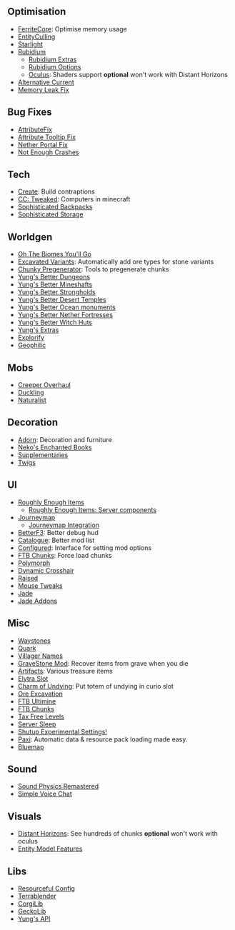 ## Optimisation

- [FerriteCore](https://modrinth.com/mod/ferrite-core): Optimise memory usage
- [EntityCulling](https://modrinth.com/mod/entityculling)
- [Starlight](https://modrinth.com/mod/starlight-forge)
- [Rubidium](https://modrinth.com/mod/rubidium)
  - [Rubidium Extras](https://modrinth.com/mod/rubidium-extra)
  - [Rubidium Options](https://modrinth.com/mod/textrues-rubidium-options)
  - [Oculus](https://modrinth.com/mod/oculus): Shaders support **optional** won't work with Distant Horizons
- [Alternative Current](https://modrinth.com/mod/alternate-current)
- [Memory Leak Fix](https://modrinth.com/mod/memoryleakfix)

## Bug Fixes

- [AttributeFix](https://www.curseforge.com/minecraft/mc-mods/attributefix)
- [Attribute Tooltip Fix](https://modrinth.com/mod/attribute-tooltip-fix)
- [Nether Portal Fix](https://modrinth.com/mod/netherportalfix)
- [Not Enough Crashes](https://modrinth.com/mod/notenoughcrashes)

## Tech

- [Create](https://www.curseforge.com/minecraft/mc-mods/create): Build contraptions
- [CC: Tweaked](https://modrinth.com/mod/cc-tweaked): Computers in minecraft
- [Sophisticated Backpacks](https://www.curseforge.com/minecraft/mc-mods/sophisticated-backpacks)
- [Sophisticated Storage](https://www.curseforge.com/minecraft/mc-mods/sophisticated-storage)

## Worldgen

- [Oh The Biomes You'll Go](https://modrinth.com/mod/biomesyougo)
- [Excavated Variants](https://modrinth.com/mod/excavated_variants): Automatically add ore types for stone variants
- [Chunky Pregenerator](https://modrinth.com/mod/chunky): Tools to pregenerate chunks
- [Yung's Better Dungeons](https://modrinth.com/mod/yungs-better-dungeons)
- [Yung's Better Mineshafts](https://modrinth.com/mod/yungs-better-mineshafts)
- [Yung's Better Strongholds](https://modrinth.com/mod/yungs-better-strongholds)
- [Yung's Better Desert Temples](https://modrinth.com/mod/yungs-better-desert-temples)
- [Yung's Better Ocean monuments](https://modrinth.com/mod/yungs-better-ocean-monuments)
- [Yung's Better Nether Fortresses](https://modrinth.com/mod/yungs-better-nether-fortresses)
- [Yung's Better Witch Huts](https://modrinth.com/mod/yungs-better-witch-huts)
- [Yung's Extras](https://modrinth.com/mod/yungs-extras)
- [Explorify](https://modrinth.com/datapack/explorify)
- [Geophilic](https://modrinth.com/datapack/geophilic)

## Mobs

- [Creeper Overhaul](https://modrinth.com/mod/creeper-overhaul)
- [Duckling](https://modrinth.com/mod/duckling)
- [Naturalist](https://modrinth.com/mod/naturalist)

## Decoration

- [Adorn](https://modrinth.com/mod/adorn): Decoration and furniture
- [Neko's Enchanted Books](https://modrinth.com/mod/nekos-enchanted-books)
- [Supplementaries](https://modrinth.com/mod/supplementaries)
- [Twigs](https://modrinth.com/mod/twigs)

## UI

- [Roughly Enough Items](https://modrinth.com/mod/rei)
    - [Roughly Enough Items: Server components](https://modrinth.com/mod/roughly-enough-items-server-component)
- [Journeymap](https://modrinth.com/mod/journeymap)
    - [Journeymap Integration](https://modrinth.com/mod/journeymap-integration)
- [BetterF3](https://modrinth.com/mod/betterf3): Better debug hud
- [Catalogue](https://www.curseforge.com/minecraft/mc-mods/catalogue): Better mod list
- [Configured](https://www.curseforge.com/minecraft/mc-mods/configured): Interface for setting mod options
- [FTB Chunks](https://www.curseforge.com/minecraft/mc-mods/ftb-chunks-forge): Force load chunks
- [Polymorph](https://modrinth.com/mod/polymorph)
- [Dynamic Crosshair](https://modrinth.com/mod/dynamiccrosshair)
- [Raised](https://modrinth.com/mod/raised)
- [Mouse Tweaks](https://modrinth.com/mod/mouse-tweaks)
- [Jade](https://modrinth.com/mod/jade)
- [Jade Addons](https://modrinth.com/mod/jade-addons-forge)

## Misc

- [Waystones](https://modrinth.com/mod/waystones)
- [Quark](https://modrinth.com/mod/quark)
- [Villager Names](https://modrinth.com/mod/villager-names-serilum)
- [GraveStone Mod](https://modrinth.com/mod/gravestone-mod): Recover items from grave when you die
- [Artifacts](https://modrinth.com/mod/artifacts): Various treasure items
- [Elytra Slot](https://modrinth.com/mod/elytra-slot)
- [Charm of Undying](https://modrinth.com/mod/charm-of-undying): Put totem of undying in curio slot
- [Ore Excavation](https://www.curseforge.com/minecraft/mc-mods/ore-excavation)
- [FTB Ultimine](https://www.curseforge.com/minecraft/mc-mods/ftb-ultimine-forge)
- [FTB Chunks](https://www.curseforge.com/minecraft/mc-mods/ftb-chunks-forge)
- [Tax Free Levels](https://modrinth.com/mod/tax-free-levels)
- [Server Sleep](https://modrinth.com/datapack/serversleep)
- [Shutup Experimental Settings!](https://www.curseforge.com/minecraft/mc-mods/shutup-experimental-settings)
- [Paxi](https://modrinth.com/mod/paxi): Automatic data & resource pack loading made easy.
- [Bluemap](https://modrinth.com/plugin/bluemap)

## Sound

- [Sound Physics Remastered](https://modrinth.com/mod/sound-physics-remastered)
- [Simple Voice Chat](https://modrinth.com/plugin/simple-voice-chat)

## Visuals

- [Distant Horizons](https://modrinth.com/mod/distanthorizons): See hundreds of
  chunks **optional** won't work with oculus
- [Entity Model Features](https://modrinth.com/mod/entity-model-features)

## Libs

- [Resourceful Config](https://modrinth.com/mod/resourceful-config)
- [Terrablender](https://modrinth.com/mod/terrablender)
- [CorgiLib](https://modrinth.com/mod/corgilib)
- [GeckoLib](https://modrinth.com/mod/geckolib)
- [Yung's API](https://modrinth.com/mod/yungs-api)
